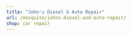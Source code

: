 ```yaml
---
title: "John's Diesel & Auto Repair"
url: /mesquite/johns-diesel-and-auto-repair/
shop: car repair
---
```

